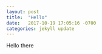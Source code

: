 ```yaml
---
layout: post
title:  "Hello"
date:   2017-10-19 17:05:16 -0700
categories: jekyll update
---
```


Hello there
